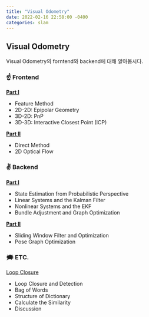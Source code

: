 ```yaml
---
title: "Visual Odometry"
date: 2022-02-16 22:58:00 -0400
categories: slam
---
```


## Visual Odometry

Visual Odometry의 forntend와 backend에 대해 알아봅시다.

### ☝️ Frontend

**[Part I](https://www.notion.so/Part-I-394b92a7fb884aaa9e75657ca0ae6a9e)**

- Feature Method
- 2D-2D: Epipolar Geometry
- 3D-2D: PnP
- 3D-3D: Interactive Closest Point (ICP)

**[Part II](https://www.notion.so/Part-II-fe4df34f249c4ccb9c50c9f05a96286b)**

- Direct Method
- 2D Optical Flow

### ✌️ Backend

**[Part I](https://www.notion.so/Part-I-be857c5fd1bc419e9b2b94f2ed3710f8)**

- State Estimation from Probabilistic Perspective
- Linear Systems and the Kalman Filter
- Nonlinear Systems and the EKF
- Bundle Adjustment and Graph Optimization

**[Part II](https://www.notion.so/Part-II-7753b811547d493b9fa18a27c4095808)**

- Sliding Window Filter and Optimization
- Pose Graph Optimization

### 🗯️ ETC.

[Loop Closure](https://www.notion.so/Loop-Closure-7c84c5273ea043c3aa03d894cd95e639)

- Loop Closure and Detection
- Bag of Words
- Structure of Dictionary
- Calculate the Similarity
- Discussion
